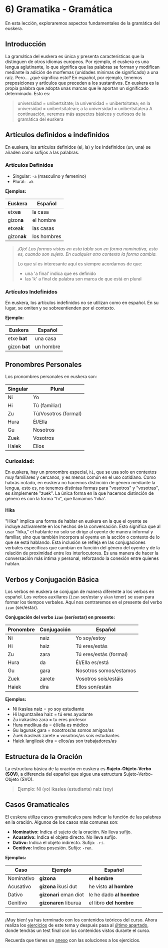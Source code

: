 # 6) Gramatika - Gramática
En esta lección, exploraremos aspectos fundamentales de la gramática del euskera.

## Introducción
La gramática del euskera es única y presenta características que la distinguen de otros idiomas europeos.
Por ejemplo, el euskera es una lengua aglutinante, lo que significa que las palabras se forman y modifican mediante la adición de morfemas (unidades mínimas de significado) a una raíz.
Pero... ¿qué significa esto? 
En español, por ejemplo, tenemos preposiciones y artículos que preceden a los sustantivos. En euskera es la propia palabra que adopta unas marcas que le aportan un significado determinado. Esto es:
> universidad = unibertsitate; la universidad = unibertsitatea; en la universidad = unibertsitatean; a la universidad = unibertsitatera
A continuación, veremos más aspectos básicos y curiosos de la gramática del euskera

## Artículos definidos e indefinidos
En euskera, los artículos definidos (el, la) y los indefinidos (un, una) se añaden como sufijos a las palabras.

### Artículos Definidos

- Singular: `-a` (masculino y femenino)
- Plural: `-ak`

**Ejemplos:**

|Euskera|Español|
|------|------|
|etxe**a**|la casa|
|gizon**a**|el hombre|
|etxea**k**|las casas|
|gizon**ak**|los hombres|

> *¡Ojo! Las formas vistas en esta tabla son en forma nominativa, esto es, cuando son sujeto. En cualquier otro contexto la forma cambia.*
>
> Lo que sí es interesante aquí es siempre acordarnos de que:
> - una 'a final' indica que es definido
> - las 'k' a final de palabra son marca de que está en plural

### Artículos Indefinidos

En euskera, los artículos indefinidos no se utilizan como en español. En su lugar, se omiten y se sobreentienden por el contexto.

**Ejemplo:**

| Euskera      | Español       |
|--------------|---------------|
| etxe **bat**     | una casa      |
| gizon **bat**    | un hombre     |

## Pronombres Personales

Los pronombres personales en euskera son:

|Singular|Plural|
|------|------|
|Ni|Yo|
|Hi|Tú (familiar)|
|Zu|Tú/Vosotros (formal)|
|Hura|Él/Ella|
|Gu|Nosotros|
|Zuek|Vosotros|
|Haiek|Ellos|

### Curiosidad:

En euskera, hay un pronombre especial, `hi`, que se usa solo en contextos muy familiares y cercanos, y es menos común en el uso cotidiano.
Como habrás notado, en euskera no hacemos distinción de género mediante la lengua, esto es, no tenemos distintas formas para "vosotros" y "vosotras", es simplemente "zuek".
La única forma en la que hacemos distinción de género es con la forma "hi", que llamamos 'hika'. 

#### Hika
"Hika" implica una forma de hablar en euskera en la que el oyente se incluye activamente en los hechos de la conversación. Esto significa que al usar "hika," el hablante no solo se dirige al oyente de manera informal y familiar, sino que también incorpora al oyente en la acción o contexto de lo que se está hablando. Esta inclusión se refleja en las conjugaciones verbales específicas que cambian en función del género del oyente y de la relación de proximidad entre los interlocutores. Es una manera de hacer la conversación más íntima y personal, reforzando la conexión entre quienes hablan.

## Verbos y Conjugación Básica

Los verbos en euskera se conjugan de manera diferente a los verbos en español. Los verbos auxiliares (`izan` ser/estar y `ukan` tener) se usan para formar los tiempos verbales. Aquí nos centraremos en el presente del verbo `izan` (ser/estar).

**Conjugación del verbo `izan` (ser/estar) en presente:**

|Pronombre|Conjugación|Español|
|-------|-------|-------|
|Ni|naiz|Yo soy/estoy|
|Hi|haiz|Tú eres/estás|
|Zu|zara|Tú eres/estás (formal)|
|Hura|da|Él/Ella es/está|
|Gu|gara|Nosotros somos/estamos|
|Zuek|zarete|Vosotros sois/estáis|
|Haiek|dira|Ellos son/están|

**Ejemplos:**

- Ni ikaslea naiz = yo soy estudiante
- Hi laguntzailea haiz = tú eres ayudante
- Zu irakaslea zara = tu eres profesor
- Hura medikua da = él/ella es médico
- Gu lagunak gara = nosotros/as somos amigos/as
- Zuek ikasleak zarete = vosotros/as sois estudiantes
- Haiek langileak dira = ellos/as son trabajadores/as

## Estructura de la Oración

La estructura básica de la oración en euskera es **Sujeto-Objeto-Verbo (SOV)**, a diferencia del español que sigue una estructura Sujeto-Verbo-Objeto (SVO).
> Ejemplo: Ni (yo) ikaslea (estudiante) naiz (soy)

## Casos Gramaticales

El euskera utiliza casos gramaticales para indicar la función de las palabras en la oración. Algunos de los casos más comunes son:

- **Nominativo:** Indica el sujeto de la oración. No lleva sufijo.
- **Acusativo:** Indica el objeto directo. No lleva sufijo.
- **Dativo:** Indica el objeto indirecto. Sufijo: `-ri`.
- **Genitivo:** Indica posesión. Sufijo: `-ren`.

**Ejemplos:**

|Caso|Ejemplo|Español|
|------------|------------------|-----------------|
|Nominativo|**gizona**|**el hombre**|
|Acusativo|**gizona** ikusi dut|he visto **al hombre**|
|Dativo|**gizonari** eman diot|le he dado **al hombre**|
|Genitivo|**gizonaren** liburua|el libro **del hombre**|

---

¡Muy bien! ya has terminado con los contenidos teóricos del curso. Ahora realiza los [ejercicios](https://leiremun.github.io/6_gramatica/ejerciciosGramática.pdf) de este tema y después pasa al [último apartado](/7_testFinal/README.md), donde tendrás un test final con los contenidos vistos durante el curso.

Recuerda que tienes un [anexo](https://leiremun.github.io/ANEXOS/anexoI.epub) con las soluciones a los ejercicios.
